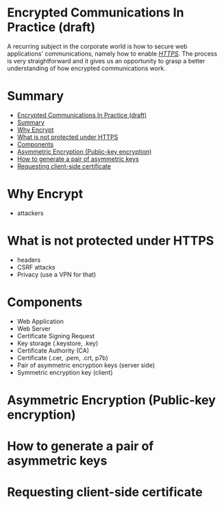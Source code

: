 # Encrypted Communications In Practice (draft)
A recurring subject in the corporate world is how to secure web applications' communications, namely how to enable [*HTTPS*](https://en.wikipedia.org/wiki/HTTPS). The process is very straightforward and it gives us an opportunity to grasp a better understanding of how encrypted communications work.

# Summary
<!-- TOC -->

- [Encrypted Communications In Practice (draft)](#encrypted-communications-in-practice-draft)
- [Summary](#summary)
- [Why Encrypt](#why-encrypt)
- [What is not protected under HTTPS](#what-is-not-protected-under-https)
- [Components](#components)
- [Asymmetric Encryption (Public-key encryption)](#asymmetric-encryption-public-key-encryption)
- [How to generate a pair of asymmetric keys](#how-to-generate-a-pair-of-asymmetric-keys)
- [Requesting client-side certificate](#requesting-client-side-certificate)

<!-- /TOC -->

# Why Encrypt
* attackers

# What is not protected under HTTPS
* headers
* CSRF attacks
* Privacy (use a VPN for that)

# Components
* Web Application
* Web Server
* Certificate Signing Request
* Key storage (.keystore, .key)
* Certificate Authority (CA)
* Certificate (.cer, .pem, .crt, p7b)
* Pair of asymmetric encryption keys (server side)
* Symmetric encryption key (client)

# Asymmetric Encryption (Public-key encryption)

# How to generate a pair of asymmetric keys

# Requesting client-side certificate
